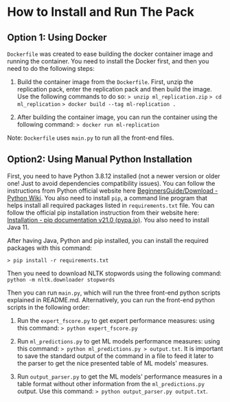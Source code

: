 # How to Install and Run The Pack

## Option 1: Using Docker
`Dockerfile` was created to ease building the docker container image and running the container. You need to install the Docker first, and then you need to do the following steps:
1. Build the container image from the `Dockerfile`. First, unzip the replication pack, enter the replication pack and then build the image. Use the following commands to do so:
`> unzip ml_replication.zip`
`> cd ml_replication`
`> docker build --tag ml-replication .`

2. After building the container image, you can run the container using the following command:
`> docker run ml-replication`

Note: `Dockerfile` uses `main.py` to run all the front-end files.

## Option2: Using Manual Python Installation
First, you need to have Python 3.8.12 installed (not a newer version or older one! Just to avoid dependencies compatibility issues). You can follow the instructions from Python official website here [BeginnersGuide/Download - Python Wiki](https://wiki.python.org/moin/BeginnersGuide/Download). You also need to install `pip`, a command line program that helps install all required packages listed in `requirements.txt` file. You can follow the official pip installation instruction from their website here: [Installation - pip documentation v21.0 (pypa.io)](https://pip.pypa.io/en/stable/installing/). You also need to install Java 11.

After having Java, Python and pip installed, you can install the required packages with this command:

`> pip install -r requirements.txt`

Then you need to download NLTK stopwords using the following command:
`python -m nltk.downloader stopwords`

Then you can run `main.py`, which will run the three front-end python scripts explained in README.md. Alternatively, you can run the front-end python scripts in the following order:

1. Run the `expert_fscore.py` to get expert performance measures: using this command:
`> python expert_fscore.py`

2. Run `ml_predictions.py` to get ML models performance measures: using this command: `> python ml_predictions.py > output.txt`. It is important to save the standard output of the command in a file to feed it later to the parser to get the nice presented table of ML models' measures.

3. Run `output_parser.py` to get the ML models' performance measures in a table format without other information from the `ml_predictions.py` output. Use this command:
`> python output_parser.py output.txt`.